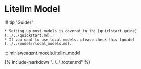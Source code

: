 # Litellm Model

!!! tip "Guides"

    * Setting up most models is covered in the [quickstart guide](../../quickstart.md).
    * If you want to use local models, please check this [guide](../../models/local_models.md).

::: minisweagent.models.litellm_model

{% include-markdown "../../_footer.md" %}